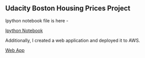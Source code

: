 ## Udacity Boston Housing Prices Project

Ipython notebook file is here - 

[Ipython Notebook](https://github.com/jerowe/udacity-boston-housing-prices/blob/master/python_app/materials/boston_housing.ipynb)

Additionally, I created a web application and deployed it to AWS.

[Web App](http://jerowe-udacity-boston-housing-prices.us-east-2.elasticbeanstalk.com/#/home)
